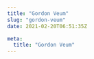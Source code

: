 ```yaml
---
title: "Gordon Veum"
slug: "gordon-veum"
date: 2021-02-20T06:51:35Z

meta:
  title: "Gordon Veum"
---
```


